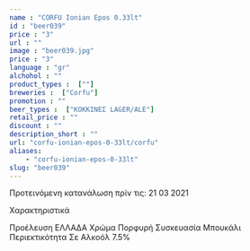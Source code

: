 ```yaml
---
name : "CORFU Ionian Epos 0.33lt"
id : "beer039"
price : "3"
url : ""
image : "beer039.jpg"
price : "3"
language : "gr"
alchohol : ""
product_types :  [""]
breweries :  ["Corfu"]
promotion : ""
beer_types :  ["ΚΟΚΚΙΝΕΣ LAGER/ALE"]
retail_price : ""
discount : ""
description_short : ""
url: "corfu-ionian-epos-0-33lt/corfu"
aliases: 
    - "corfu-ionian-epos-0-33lt"
slug: "beer039"
---
```


Προτεινόμενη κατανάλωση πρίν τις: 21 03 2021

Χαρακτηριστικά

Προέλευση
ΕΛΛΑΔΑ
Χρώμα
Πορφυρή
Συσκευασία
Μπουκάλι
Περιεκτικότητα Σε Αλκοόλ
7.5%